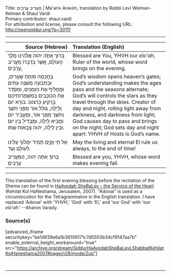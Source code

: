 <html>
<head></head>
<body>
Title: מַעֲרִיב עֲרָבִים | Ma'ariv Aravim, translation by Rabbi Levi Weiman-Kelman & Shaul Vardi<br />
Primary contributor: shaul.vardi<br />
For attribution and license, please consult the following URL: <a href="http://opensiddur.org/?p=30111">http://opensiddur.org/?p=30111</a>
<p />
<hr />

<table style="margin-left: auto;margin-right: auto;" class="draggable">
<thead><tr><th id="x" style="text-align: right;">Source (Hebrew)</th><th style="text-align: left;">Translation (English)</th></tr></thead>
<tbody>
<tr><td style="vertical-align:top;">
<div class="liturgy"><span lang="he">
בָּרוּךְ אַתָּה 
יהוה אֱלֹהֵינוּ 
מֶלֶךְ הָעוֹלָם, 
אֲשֶׁר בִּדְבָרוֹ מַעֲרִיב עֲרָבִים, 
</span></div></td>
 
<td style="vertical-align:top;">
<div class="english">
Blessed are You, 
YHVH our <em>elo'ah</em>, 
Ruler of the world, 
whose word brings on the evening.
</div></td></tr>


<tr><td style="vertical-align:top;">
<div class="liturgy"><span lang="he">
בְּחָכְמָה פּוֹתֵחַ שְׁעָרִים, 
וּבִתְבוּנָה מְשַׁנֶּה עִתִּים 
וּמַחֲלִיף אֶת הַזְּמַנִּים, 
וּמְסַדֵּר אֶת הַכּוֹכָבִים 
בְּמִשְׁמְרוֹתֵיהֶם בָּרָקִיעַ כִּרְצוֹנוֹ. 
בּוֹרֵא יוֹם וָלָיְלָה, 
גּוֹלֵל אוֹר מִפְּנֵי חֹשֶׁךְ 
וְחֹשֶׁךְ מִפְּנֵי אוֹר, 
וּמַעֲבִיר יוֹם 
וּמֵבִיא לָיְלָה, 
וּמַבְדִּיל בֵּין יוֹם וּבֵין לָיְלָה, 
יהוה צְבָאוֹת שְׁמוֹ. 
</span></div></td>
 
<td style="vertical-align:top;">
<div class="english">
God’s wisdom opens heaven’s gates; 
God’s understanding makes the ages pass 
and the seasons alternate; 
God’s will controls the stars 
as they travel through the skies. 
Creator of day and night, 
rolling light away from darkness, 
and darkness from light; 
God causes day to pass 
and brings on the night; 
God sets day and night apart: 
YHVH of Hosts is God’s name.
</div></td></tr>


<tr><td style="vertical-align:top;">
<div class="liturgy"><span lang="he">
אֵל חַי וְקַיָּם תָּמִיד יִמְלוֹךְ עָלֵינוּ 
לְעוֹלָם וָעֶד.
</span></div></td>
 
<td style="vertical-align:top;">
<div class="english">
May the living and eternal El rule us always, 
to the end of time!
</div></td></tr>


<tr><td style="vertical-align:top;">
<div class="liturgy"><span lang="he">
בָּרוּךְ אַתָּה יהוה, 
הַמַּעֲרִיב עֲרָבִים׃
</span></div></td>
 
<td style="vertical-align:top;">
<div class="english">
Blessed are you, YHVH, 
whose word makes evening fall.
</div></td></tr>
</tbody></table>

<hr />

This translation of the first evening blessing before the recitation of the Shema can be found in <a href="http://opensiddur.org/?p=12061">HaAvodah SheBaLev – the Service of the Heart</a> (Kehilat Kol HaNeshama, Jerusalem, 2007). "Adonai" is used as a circumlocution for the Tetragrammaton in the English translation.  I have replaced 'Adonai' with 'YHVH,' 'God' with 'El,' and 'our God' with 'our <em>elo'ah</em>.' --Aharon Varady.

<h3>Source(s)</h3>

[advanced_iframe securitykey="be1d939e6a1b36109171c7d5503b34cf9147aa7b" enable_external_height_workaround="true" src="https://archive.org/stream/SiddurHaAvodahSheBaLevLShabbatKehilatKolHaneshama2007#page/n28/mode/2up"]

&nbsp;

<hr />

&nbsp;
</body>
</html>